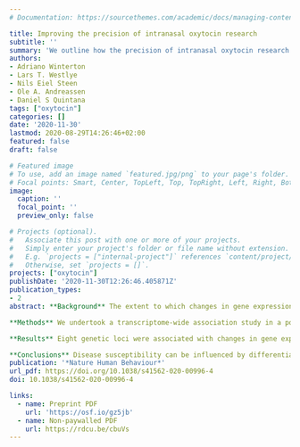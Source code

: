 ```yaml
---
# Documentation: https://sourcethemes.com/academic/docs/managing-content/

title: Improving the precision of intranasal oxytocin research
subtitle: ''
summary: 'We outline how the precision of intranasal oxytocin research can be improved by the complementary consideration of methodology, theory and reproducibility'
authors:
- Adriano Winterton
- Lars T. Westlye
- Nils Eiel Steen
- Ole A. Andreassen
- Daniel S Quintana
tags: ["oxytocin"]
categories: []
date: '2020-11-30'
lastmod: 2020-08-29T14:26:46+02:00
featured: false
draft: false

# Featured image
# To use, add an image named `featured.jpg/png` to your page's folder.
# Focal points: Smart, Center, TopLeft, Top, TopRight, Left, Right, BottomLeft, Bottom, BottomRight.
image:
  caption: ''
  focal_point: ''
  preview_only: false

# Projects (optional).
#   Associate this post with one or more of your projects.
#   Simply enter your project's folder or file name without extension.
#   E.g. `projects = ["internal-project"]` references `content/project/deep-learning/index.md`.
#   Otherwise, set `projects = []`.
projects: ["oxytocin"]
publishDate: '2020-11-30T12:26:46.405871Z'
publication_types:
- 2
abstract: **Background** The extent to which changes in gene expression can influence cardiovascular disease risk across different tissue types has not yet been systematically explored. We have developed an analytical framework that integrates tissue-specific gene expression, Mendelian randomization and multiple-trait colocalization to develop functional mechanistic insight into the causal pathway from genetic variant to complex trait.

**Methods** We undertook a transcriptome-wide association study in a population of young individuals to uncover genetic variants associated with both nearby gene expression and cardiovascular traits. Two-sample Mendelian randomization was then applied using large-scale datasets to investigate whether changes in gene expression within certain tissue types may influence cardiovascular trait variation. We subsequently performed Bayesian multiple-trait colocalization to further interrogate findings and also gain insight into whether DNA methylation, as well as gene expression, may play a role in disease susceptibility.

**Results** Eight genetic loci were associated with changes in gene expression and early life measures of cardiovascular function. Our Mendelian randomization analysis provided evidence of tissue-specific effects at multiple loci, of which the effects at the ADCY3 and FADS1 loci for body mass index and cholesterol respectively were particularly insightful. Multiple trait colocalization uncovered evidence which suggested that changes in DNA methylation at the promoter region upstream of FADS1/TMEM258 may also play a role in cardiovascular trait variation along with gene expression. Furthermore, colocalization analyses were able to uncover evidence of tissue-specificity, most prominantly between SORT1 expression in liver tissue and cholesterol levels.

**Conclusions** Disease susceptibility can be influenced by differential changes in tissue-specific gene expression and DNA methylation. Our analytical framework should prove valuable in elucidating mechanisms in disease, as well as helping prioritize putative causal genes at associated loci where multiple nearby genes may be co-regulated. Future studies which continue to uncover quantitative trait loci for molecular traits across various tissue and cell typse will further improve our capability to understand and prevent disease.
publication: '*Nature Human Behaviour*'
url_pdf: https://doi.org/10.1038/s41562-020-00996-4
doi: 10.1038/s41562-020-00996-4

links:
  - name: Preprint PDF
    url: 'https://osf.io/gz5jb'
  - name: Non-paywalled PDF
    url: https://rdcu.be/cbuVs
---
```

